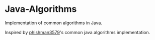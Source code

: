 # Java-Algorithms
Implementation of common algorithms in Java. 

Inspired by [phishman3579](https://github.com/phishman3579/java-algorithms-implementation)'s common java algorithms implementation. 